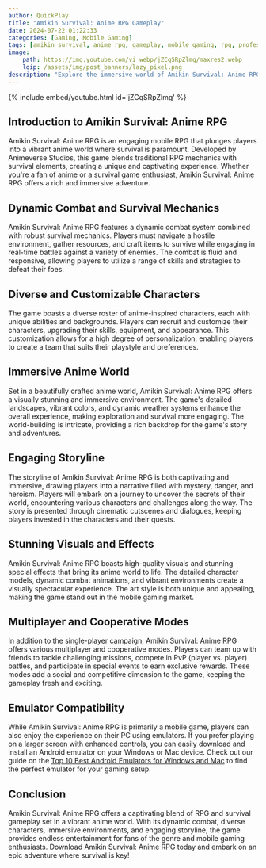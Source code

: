 ```yaml
---
author: QuickPlay
title: "Amikin Survival: Anime RPG Gameplay"
date: 2024-07-22 01:22:33
categories: [Gaming, Mobile Gaming]
tags: [amikin survival, anime rpg, gameplay, mobile gaming, rpg, professional gamers, survival game]
image: 
    path: https://img.youtube.com/vi_webp/jZCqSRpZlmg/maxres2.webp
    lqip: /assets/img/post_banners/lazy_pixel.png
description: "Explore the immersive world of Amikin Survival: Anime RPG with its unique gameplay and survival elements."
---
```


{% include embed/youtube.html id='jZCqSRpZlmg' %}

## Introduction to Amikin Survival: Anime RPG

Amikin Survival: Anime RPG is an engaging mobile RPG that plunges players into a vibrant anime world where survival is paramount. Developed by Animeverse Studios, this game blends traditional RPG mechanics with survival elements, creating a unique and captivating experience. Whether you're a fan of anime or a survival game enthusiast, Amikin Survival: Anime RPG offers a rich and immersive adventure.

## Dynamic Combat and Survival Mechanics

Amikin Survival: Anime RPG features a dynamic combat system combined with robust survival mechanics. Players must navigate a hostile environment, gather resources, and craft items to survive while engaging in real-time battles against a variety of enemies. The combat is fluid and responsive, allowing players to utilize a range of skills and strategies to defeat their foes.

## Diverse and Customizable Characters

The game boasts a diverse roster of anime-inspired characters, each with unique abilities and backgrounds. Players can recruit and customize their characters, upgrading their skills, equipment, and appearance. This customization allows for a high degree of personalization, enabling players to create a team that suits their playstyle and preferences.

## Immersive Anime World

Set in a beautifully crafted anime world, Amikin Survival: Anime RPG offers a visually stunning and immersive environment. The game's detailed landscapes, vibrant colors, and dynamic weather systems enhance the overall experience, making exploration and survival more engaging. The world-building is intricate, providing a rich backdrop for the game's story and adventures.

## Engaging Storyline

The storyline of Amikin Survival: Anime RPG is both captivating and immersive, drawing players into a narrative filled with mystery, danger, and heroism. Players will embark on a journey to uncover the secrets of their world, encountering various characters and challenges along the way. The story is presented through cinematic cutscenes and dialogues, keeping players invested in the characters and their quests.

## Stunning Visuals and Effects

Amikin Survival: Anime RPG boasts high-quality visuals and stunning special effects that bring its anime world to life. The detailed character models, dynamic combat animations, and vibrant environments create a visually spectacular experience. The art style is both unique and appealing, making the game stand out in the mobile gaming market.

## Multiplayer and Cooperative Modes

In addition to the single-player campaign, Amikin Survival: Anime RPG offers various multiplayer and cooperative modes. Players can team up with friends to tackle challenging missions, compete in PvP (player vs. player) battles, and participate in special events to earn exclusive rewards. These modes add a social and competitive dimension to the game, keeping the gameplay fresh and exciting.

## Emulator Compatibility

While Amikin Survival: Anime RPG is primarily a mobile game, players can also enjoy the experience on their PC using emulators. If you prefer playing on a larger screen with enhanced controls, you can easily download and install an Android emulator on your Windows or Mac device. Check out our guide on the [Top 10 Best Android Emulators for Windows and Mac](https://quickplaymobile.github.io/posts/Top-10-Best-Android-Emulators-for-Windows-and-Mac/) to find the perfect emulator for your gaming setup.

## Conclusion

Amikin Survival: Anime RPG offers a captivating blend of RPG and survival gameplay set in a vibrant anime world. With its dynamic combat, diverse characters, immersive environments, and engaging storyline, the game provides endless entertainment for fans of the genre and mobile gaming enthusiasts. Download Amikin Survival: Anime RPG today and embark on an epic adventure where survival is key!
